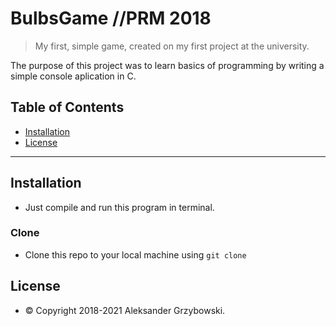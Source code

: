 # BulbsGame //PRM 2018
> My first, simple game, created on my first project at the university.

The purpose of this project was to learn basics of programming by writing a simple console aplication in C.

## Table of Contents

- [Installation](#installation)
- [License](#license)

---

## Installation

- Just compile and run this program in terminal.

### Clone

- Clone this repo to your local machine using `git clone`

## License

- © Copyright 2018-2021 Aleksander Grzybowski.
